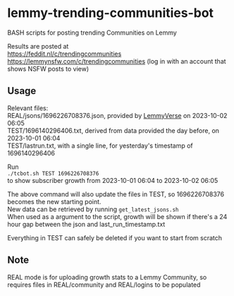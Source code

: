 # lemmy-trending-communities-bot
BASH scripts for posting trending Communities on Lemmy

Results are posted at  
https://feddit.nl/c/trendingcommunities  
https://lemmynsfw.com/c/trendingcommunities (log in with an account that shows NSFW posts to view)  

## Usage  
Relevant files:  
REAL/jsons/1696226708376.json, provided by [LemmyVerse](https://lemmyverse.net) on 2023-10-02 06:05  
TEST/1696140296406.txt, derived from data provided the day before, on 2023-10-01 06:04  
TEST/lastrun.txt, with a single line, for yesterday's timestamp of 1696140296406  

Run  
`./tcbot.sh TEST 1696226708376`  
to show subscriber growth from 2023-10-01 06:04 to 2023-10-02 06:05  

The above command will also update the files in TEST, so 1696226708376 becomes the new starting point.  
New data can be retrieved by running `get_latest_jsons.sh`  
When used as a argument to the script, growth will be shown if there's a 24 hour gap between the json and last_run_timestamp.txt  

Everything in TEST can safely be deleted if you want to start from scratch  

## Note

REAL mode is for uploading growth stats to a Lemmy Community, so requires files in REAL/community and REAL/logins
to be populated
